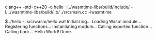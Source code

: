 clang++ -std=c++20 -o hello -I../wasmtime-libs/build/include/ -L../wasmtime-libs/build/lib/ ./src/main.cc -lwasmtime

$ ./hello -i src/wasm/hello.wat
Initializing...
Loading Wasm module...
Registering functions...
Instantiating module...
Calling exported function...
Calling back...
Hello World!
Done.
